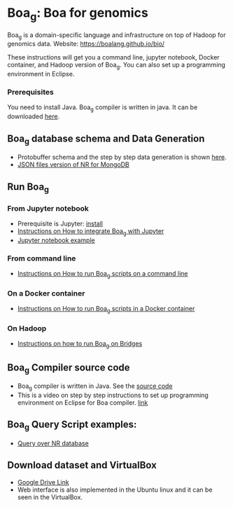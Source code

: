# Boa<sub>g</sub>: Boa for genomics

Boa<sub>g</sub> is a domain-specific language and infrastructure on top of Hadoop for genomics data.
Website: https://boalang.github.io/bio/


These instructions will get you a command line, jupyter notebook, Docker container, and Hadoop version of  Boa<sub>g</sub>. You can also set up a programming environment in Eclipse.

### Prerequisites

You need to install Java. Boa<sub>g</sub> compiler is written in java. It can be downloaded [here](https://www.oracle.com/technetwork/java/javase/downloads/index.html).


## Boa<sub>g</sub> database schema and Data Generation

* Protobuffer schema and the step by step data generation is shown [here](https://github.com/boalang/bio/blob/master/supplemental/Data_Generation.md).
* [JSON files version of NR for MongoDB]()


## Run Boa<sub>g</sub>

### From Jupyter notebook
* Prerequisite is Jupyter: [install](https://jupyter.org/install)
* [Instructions on How to integrate Boa<sub>g</sub> with Jupyter](https://github.com/boalang/bio/tree/master/jupyter_notebooks)
* [Jupyter notebook example](https://github.com/boalang/bio/blob/master/jupyter_notebooks/Boa_ipython.ipynb)

### From command line
* [Instructions on How to run Boa<sub>g</sub> scripts on a command line ](https://github.com/boalang/bio/tree/master/Command_Line)

### On a Docker container
* [Instructions on How to run Boa<sub>g</sub> scripts in a Docker container ](https://github.com/boalang/bio/tree/master/Docker)

### On Hadoop
* [Instructions on how to run Boa<sub>g</sub> on Bridges]()

## Boa<sub>g</sub> Compiler source code
* Boa<sub>g</sub> compiler is written in Java. See the [source code](https://github.com/boalang/bio/tree/master/compiler)
* This is a video on step by step instructions to set up programming environment on Eclipse for Boa compiler. [link](https://www.youtube.com/watch?v=s4-xfprwJ0c)


## Boa<sub>g</sub>  Query Script examples:
* [Query over NR database](https://github.com/boalang/bio/tree/master/Boa%20queries)


## Download dataset and VirtualBox
* [Google Drive Link](https://drive.google.com/drive/folders/1u-APb-clMbPNpHXhalthPWEDsNT-OtnX?usp=sharing)
* Web interface is also implemented in the Ubuntu linux and it can be seen in the VirtualBox.
